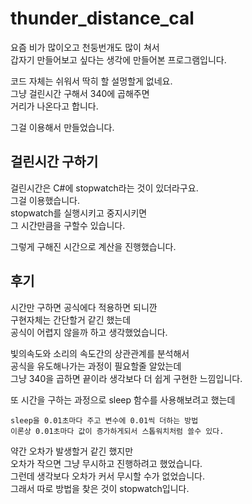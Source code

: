 # thunder_distance_cal
요즘 비가 많이오고 천둥번개도 많이 쳐서  
갑자기 만들어보고 싶다는 생각에 만들어본 프로그램입니다.  

코드 자체는 쉬워서 딱히 할 설멍할게 없네요.  
그냥 걸린시간 구해서 340에 곱해주면  
거리가 나온다고 합니다.  

그걸 이용해서 만들었습니다.  

## 걸린시간 구하기  
걸린시간은 C#에 stopwatch라는 것이 있더라구요.  
그걸 이용했습니다.  
stopwatch를 실행시키고 중지시키면  
그 시간만큼을 구할수 있습니다.  

그렇게 구해진 시간으로 계산을 진행했습니다.  

## 후기
시간만 구하면 공식에다 적용하면 되니깐  
구현자체는 간단할거 같긴 했는데  
공식이 어렵지 않을까 하고 생각했었습니다.  

빛의속도와 소리의 속도간의 상관관계를 분석해서  
공식을 유도해나가는 과정이 필요할줄 알았는데  
그냥 340을 곱하면 끝이라 생각보다 더 쉽게 구현한 느낌입니다.  

또 시간을 구하는 과정으로 sleep 함수를 사용해보려고 했는데  
```
sleep을 0.01초마다 주고 변수에 0.01씩 더하는 방법
이론상 0.01초마다 값이 증가하게되서 스톱워치처럼 쓸수 있다.
```
약간 오차가 발생할거 같긴 했지만  
오차가 작으면 그냥 무시하고 진행하려고 했었습니다.  
그런데 생각보다 오차가 커서 무시할 수가 없었습니다.  
그래서 따로 방법을 찾은 것이 stopwatch입니다.  

